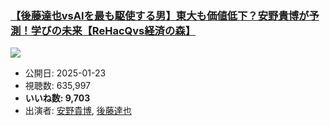 ### [【後藤達也vsAIを最も駆使する男】東大も価値低下？安野貴博が予測！学びの未来【ReHacQvs経済の森】](https://www.youtube.com/watch?v=vb3tQeiFwVc)
[![](https://img.youtube.com/vi/vb3tQeiFwVc/sddefault.jpg)](https://www.youtube.com/watch?v=vb3tQeiFwVc)
-   公開日: 2025-01-23
-   視聴数: 635,997
-   **いいね数: 9,703**
-   出演者: [安野貴博](/rehacq_fan/people/安野貴博 "wikilink"), [後藤達也](/rehacq_fan/people/後藤達也 "wikilink")
